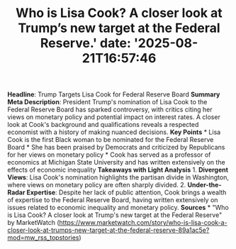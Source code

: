 ﻿---
title: "Who is Lisa Cook? A closer look at Trump’s new target at the Federal Reserve.'
date: '2025-08-21T16:57:46"
category: "Markets"
summary: ""
slug: "who is lisa cook a closer look at trumps new target at the f"
source_urls:
  - "https://www.marketwatch.com/story/who-is-lisa-cook-a-closer-look-at-trumps-new-target-at-the-federal-reserve-89a1ac5e?mod=mw_rss_topstories"
seo:
  title: "Who is Lisa Cook? A closer look at Trump’s new target at the Federal Reserve. | Hash n Hedge'
  description: '"
  keywords: ["news", "markets", "brief"]
---
**Headline**: Trump Targets Lisa Cook for Federal Reserve Board  **Summary Meta Description**: President Trump's nomination of Lisa Cook to the Federal Reserve Board has sparked controversy, with critics citing her views on monetary policy and potential impact on interest rates. A closer look at Cook's background and qualifications reveals a respected economist with a history of making nuanced decisions.  **Key Points**  * Lisa Cook is the first Black woman to be nominated for the Federal Reserve Board * She has been praised by Democrats and criticized by Republicans for her views on monetary policy * Cook has served as a professor of economics at Michigan State University and has written extensively on the effects of economic inequality  **Takeaways with Light Analysis**  1. **Divergent Views**: Lisa Cook's nomination highlights the partisan divide in Washington, where views on monetary policy are often sharply divided. 2. **Under-the-Radar Expertise**: Despite her lack of public attention, Cook brings a wealth of expertise to the Federal Reserve Board, having written extensively on issues related to economic inequality and monetary policy.  **Sources**  * "Who is Lisa Cook? A closer look at Trump's new target at the Federal Reserve" by MarketWatch (https://www.marketwatch.com/story/who-is-lisa-cook-a-closer-look-at-trumps-new-target-at-the-federal-reserve-89a1ac5e?mod=mw_rss_topstories) 
